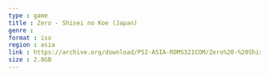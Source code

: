 ```yaml
---
type : game
title : Zero - Shisei no Koe (Japan)
genre : 
format : iso
region : asia
link : https://archive.org/download/PS2-ASIA-ROMS321COM/Zero%20-%20Shisei%20no%20Koe%20%28Japan%29.7z
size : 2.0GB
---
```

